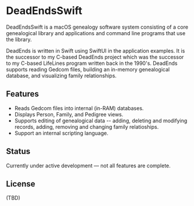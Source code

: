 # DeadEndsSwift

DeadEndsSwift is a macOS genealogy software system consisting of a core genealogical library and applications and command line programs that use the library.

DeadEnds is written in Swift using SwiftUI in the application examples. It is the successor to my C-based DeadEnds project which was the successor to my C-based LifeLines program written back in the 1990's. DeadEnds supports reading Gedcom files, building an in-memory genealogical database, and visualizing family relationships.

## Features
- Reads Gedcom files into internal (in-RAM) databases.
- Displays Person, Family, and Pedigree views.
- Supports editing of genealogical data -- adding, deleting and modifying records, adding, removing and changing family relatioships.
- Support an internal scripting language.

## Status
Currently under active development — not all features are complete.

## License
(TBD)

